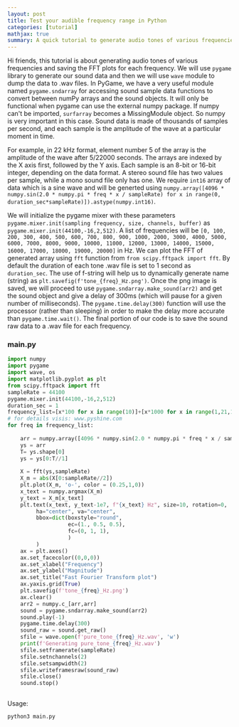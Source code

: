 ```yaml
---
layout: post
title: Test your audible frequency range in Python
categories: [tutorial]
mathjax: true
summary: A quick tutorial to generate audio tones of various frequencies and plot FFT
---
```


Hi friends, this tutorial is about generating audio tones of various frequencies and saving the FFT plots for each frequency. We will use `pygame` library to generate our
sound data and then we will use `wave` module to dump the data to .wav files. In PyGame, we have a very useful module named `pygame.sndarray` for accessing sound sample data functions 
to convert between numPy arrays and the sound objects. It will only be functional when pygame can use the external numpy package. If numpy can't be imported, `surfarray` becomes 
a MissingModule object. So numpy is very important in this case. Sound data is made of thousands of samples per second, and each sample is the amplitude of the wave 
at a particular moment in time. 

For example, in 22 kHz format, element number 5 of the array is the amplitude of the wave after 5/22000 seconds. The arrays are indexed by the X axis first, followed by the Y axis. 
Each sample is an 8-bit or 16-bit integer, depending on the data format. A stereo sound file has two values per sample, while a mono sound file only has one. We require `int16` array
of data which is a sine wave and will be generted using `numpy.array([4096 * numpy.sin(2.0 * numpy.pi * freq * x / sampleRate) for x in range(0, duration_sec*sampleRate)]).astype(numpy.int16)`.

We will initialize the pygame mixer with these parameters `pygame.mixer.init(sampling frequency, size, channels, buffer)` as `pygame.mixer.init(44100,-16,2,512)`. A list of
frequencies will be `[0, 100, 200, 300, 400, 500, 600, 700, 800, 900, 1000, 2000, 3000, 4000, 5000, 6000, 7000, 8000, 9000, 10000, 11000, 12000, 13000, 14000, 15000, 16000, 17000, 18000, 19000, 20000]` in Hz.
We can plot the FFT of generated array using `fft` function from `from scipy.fftpack import fft`. By default the duration of each tone .wav file is set to 1 second as `duration_sec`.
The use of f-string will help us to dynamically generate name (string) as `plt.savefig(f'tone_{freq}_Hz.png')`. Once the png image is saved, we will proceed to use `pygame.sndarray.make_sound(arr2)` and get
the sound object and give a delay of 300ms (which will pause for a given number of milliseconds). The `pygame.time.delay(300)` function will use the processor (rather than sleeping) in order to make the delay
more accurate than `pygame.time.wait()`. The final portion of our code is to save the sound raw data to a .wav file for each frequency.
### main.py

```python
import numpy
import pygame
import wave, os
import matplotlib.pyplot as plt
from scipy.fftpack import fft
sampleRate = 44100
pygame.mixer.init(44100,-16,2,512)
duration_sec = 1
frequency_list=[x*100 for x in range(10)]+[x*1000 for x in range(1,21,1)]
# for details visis: www.pyshine.com
for freq in frequency_list:
	
    arr = numpy.array([4096 * numpy.sin(2.0 * numpy.pi * freq * x / sampleRate) for x in range(0, duration_sec*sampleRate)]).astype(numpy.int16)
    ys = arr
    T= ys.shape[0]
    ys = ys[0:T//1] 
    
    X = fft(ys,sampleRate)
    X_m = abs(X[0:sampleRate//2])
    plt.plot(X_m, 'o-', color = (0.25,1,0))
    x_text = numpy.argmax(X_m)
    y_text = X_m[x_text]
    plt.text(x_text, y_text-1e7, f"{x_text} Hz", size=10, rotation=0,
         ha="center", va="center",
         bbox=dict(boxstyle="round",
                   ec=(1., 0.5, 0.5),
                   fc=(0, 1, 1),
                   )
         )
    ax = plt.axes()
    ax.set_facecolor((0,0,0)) 
    ax.set_xlabel("Frequency")
    ax.set_ylabel("Magnitude")
    ax.set_title("Fast Fourier Transform plot")
    ax.yaxis.grid(True)
    plt.savefig(f'tone_{freq}_Hz.png')
    ax.clear()
    arr2 = numpy.c_[arr,arr]
    sound = pygame.sndarray.make_sound(arr2)
    sound.play(-1)
    pygame.time.delay(300)
    sound_raw = sound.get_raw()
    sfile = wave.open(f'pure_tone_{freq}_Hz.wav', 'w')
    print(f'Generating pure_tone_{freq}_Hz.wav')
    sfile.setframerate(sampleRate)
    sfile.setnchannels(2)
    sfile.setsampwidth(2)
    sfile.writeframesraw(sound_raw)
    sfile.close()
    sound.stop()
   
```

Usage:

```
python3 main.py
```
